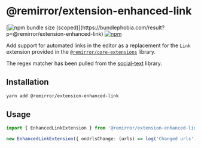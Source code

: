 # @remirror/extension-enhanced-link

[![npm bundle size (scoped)](https://img.shields.io/bundlephobia/minzip/@remirror/extension-enhanced-link.svg?)](https://bundlephobia.com/result?p=@remirror/extension-enhanced-link)
[![npm](https://img.shields.io/npm/dm/@remirror/extension-enhanced-link.svg?&logo=npm)](https://www.npmjs.com/package/@remirror/extension-enhanced-link)

Add support for automated links in the editor as a replacement for the `Link` extension provided in the
[`@remirror/core-extensions`](../core-extensions) library.

The regex matcher has been pulled from the
[social-text](https://github.com/social/social-text/blob/752b9476d5ed00c2ec60d0a6bb3b34bd5b19bcf9/js/src/regexp/extractUrl.js)
library.

## Installation

```bash
yarn add @remirror/extension-enhanced-link
```

## Usage

```ts
import { EnhancedLinkExtension } from '@remirror/extension-enhanced-link';

new EnhancedLinkExtension({ onUrlsChange: (urls) => log('Changed urls', urls) }),
```
